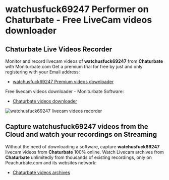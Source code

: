 # watchusfuck69247 Performer on Chaturbate - Free LiveCam videos downloader

## Chaturbate Live Videos Recorder

Monitor and record livecam videos of **watchusfuck69247** from **Chaturbate** with Moniturbate.com
Get a premium trial for free by just and only registering with your Email address:
* [watchusfuck69247 Premium videos downloader](https://moniturbate.com/request-demo-licence-key.html)

Free livecam videos downloader - Moniturbate Software:
* [Chaturbate videos downloader](https://moniturbate.com/moniturbate-download-software.html)

![watchusfuck69247 livecam videos recorder](https://peachurnet.com/templates/moniturbate-software.png)


## Capture watchusfuck69247 videos from the Cloud and watch your recordings on Streaming

Without the need of downloading a software, capture **watchusfuck69247** livecam videos from **Chaturbate** 100% online.
Watch Livecam archives from **Chaturbate** unlimitedly from thousands of existing recordings, only on Peachurbate.com and its websites network:
* [Chaturbate videos archives](https://peachurnet.com/)